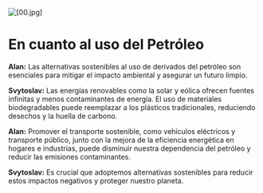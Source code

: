 ![[00.jpg]](https://i.imgur.com/bHPs0xC.jpeg)

# En cuanto al uso del Petróleo

**Alan:** Las alternativas sostenibles al uso de derivados del petróleo son esenciales para mitigar el impacto ambiental y asegurar un futuro limpio.

**Svytoslav:** Las energías renovables como la solar y eólica ofrecen fuentes infinitas y menos contaminantes de energía. El uso de materiales biodegradables puede reemplazar a los plásticos tradicionales, reduciendo desechos y la huella de carbono.

**Alan:** Promover el transporte sostenible, como vehículos eléctricos y transporte público, junto con la mejora de la eficiencia energética en hogares e industrias, puede disminuir nuestra dependencia del petróleo y reducir las emisiones contaminantes.

**Svytoslav:** Es crucial que adoptemos alternativas sostenibles para reducir estos impactos negativos y proteger nuestro planeta.